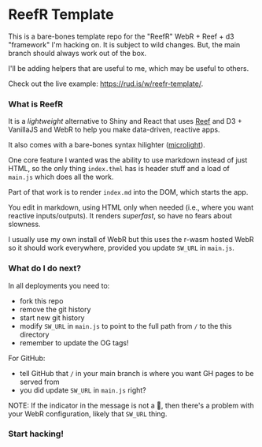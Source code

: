 # ReefR Template

This is a bare-bones template repo for the "ReefR" WebR + Reef + d3 "framework" I'm hacking on. It is subject to wild changes. But, the main branch should always work out of the box.

I'll be adding helpers that are useful to me, which may be useful to others.

Check out the live example: <https://rud.is/w/reefr-template/>.

### What is ReefR

It is a _lightweight_ alternative to Shiny and React that uses [Reef](https://reefjs.com/) and D3 + VanillaJS and WebR to help you make data-driven, reactive apps.

It also comes with a bare-bones syntax hilighter ([microlight](https://asvd.github.io/microlight/)).

One core feature I wanted was the ability to use markdown instead of just HTML, so the only thing `index.thml` has is header stuff and a load of `main.js` which does all the work.

Part of that work is to render `index.md` into the DOM, which starts the app.

You edit in markdown, using HTML only when needed (i.e., where you want reactive inputs/outputs). It renders _superfast_, so have no fears about slowness.

I usually use my own install of WebR but this uses the r-wasm hosted WebR so it should work everywhere, provided you update `SW_URL` in `main.js`.

### What do I do next?

In all deployments you need to:

- fork this repo
- remove the git history
- start new git history
- modify `SW_URL` in `main.js` to point to the full path from `/` to the this directory
- remember to update the OG tags!

For GitHub:

- tell GitHub that `/` in your main branch is where you want GH pages to be served from
- you did update `SW_URL` in `main.js` right?

NOTE: If the indicator in the message is not a 🔵, then there's a problem with your WebR configuration, likely that `SW_URL` thing.

### Start hacking!

